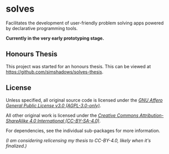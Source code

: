 # solves

Facilitates the development of user-friendly problem solving apps powered by declarative programming tools.

**Currently in the very early prototyping stage.**

## Honours Thesis

This project was started for an honours thesis. This can be viewed at <https://github.com/simshadows/solves-thesis>.

## License

Unless specified, all original source code is licensed under the [*GNU Affero General Public License v3.0 (AGPL-3.0-only)*](https://www.gnu.org/licenses/agpl-3.0.en.html).

All other original work is licensed under the [*Creative Commons Attribution-ShareAlike 4.0 International (CC-BY-SA-4.0)*](https://creativecommons.org/licenses/by-sa/4.0/).

For dependencies, see the individual sub-packages for more information.

*(I am considering relicensing my thesis to CC-BY-4.0, likely when it's finalized.)*
